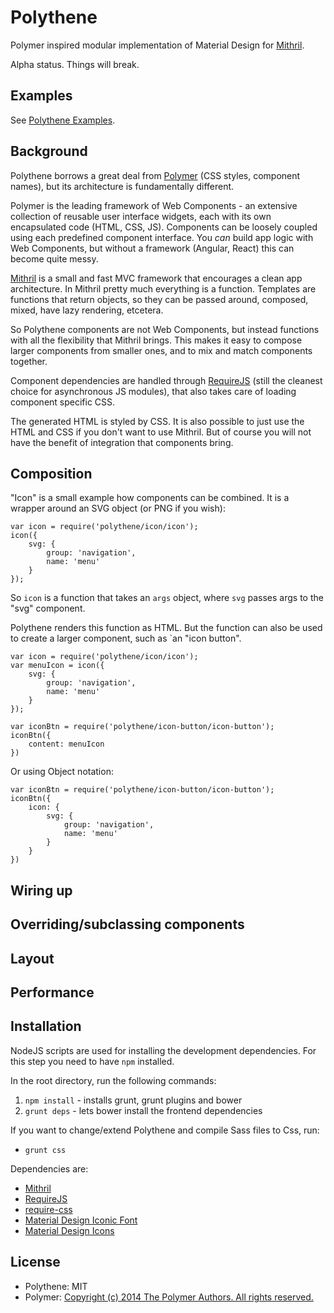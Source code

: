 # Polythene

Polymer inspired modular implementation of Material Design for [Mithril](http://lhorie.github.io/mithril). 

Alpha status. Things will break.


## Examples

See [Polythene Examples](https://github.com/ArthurClemens/Polythene-Examples).


## Background

Polythene borrows a great deal from [Polymer](http://polymer.github.io) (CSS styles, component names), but its architecture is fundamentally different.
 
Polymer is the leading framework of Web Components - an extensive collection of reusable user interface widgets, each with its own encapsulated code (HTML, CSS, JS). Components can be loosely coupled using each predefined component interface. You _can_ build app logic with Web Components, but without a framework (Angular, React) this can become quite messy.

[Mithril](http://lhorie.github.io/mithril) is a small and fast MVC framework that encourages a clean app architecture. In Mithril pretty much everything is a function. Templates are functions that return objects, so they can be passed around, composed, mixed, have lazy rendering, etcetera.

So Polythene components are not Web Components, but instead functions with all the flexibility that Mithril brings. This makes it easy to compose larger components from smaller ones, and to mix and match components together.

Component dependencies are handled through [RequireJS](http://requirejs.org) (still the cleanest choice for asynchronous JS modules), that also takes care of loading component specific CSS.

The generated HTML is styled by CSS. It is also possible to just use the HTML and CSS if you don't want to use Mithril. But of course you will not have the benefit of integration that components bring.



## Composition

"Icon" is a small example how components can be combined. It is a wrapper around an SVG object (or PNG if you wish):

	var icon = require('polythene/icon/icon');
	icon({
	    svg: {
	        group: 'navigation',
	        name: 'menu'
	    }
	});

So `icon` is a function that takes an `args` object, where `svg` passes args to the "svg" component.

Polythene renders this function as HTML. But the function can also be used to create a larger component, such as `an "icon button".

	var icon = require('polythene/icon/icon');
	var menuIcon = icon({
	    svg: {
	        group: 'navigation',
	        name: 'menu'
	    }
	});

	var iconBtn = require('polythene/icon-button/icon-button');
	iconBtn({
		content: menuIcon
	})

Or using Object notation:

	var iconBtn = require('polythene/icon-button/icon-button');
	iconBtn({
		icon: {
		    svg: {
		        group: 'navigation',
		        name: 'menu'
		    }
		}
	})


## Wiring up


## Overriding/subclassing components


## Layout


## Performance




## Installation

NodeJS scripts are used for installing the development dependencies. For this step you need to have `npm` installed.

In the root directory, run the following commands:

1. `npm install` - installs grunt, grunt plugins and bower
2. `grunt deps` - lets bower install the frontend dependencies

If you want to change/extend Polythene and compile Sass files to Css, run:

* `grunt css`


Dependencies are:

* [Mithril](http://lhorie.github.io/mithril)
* [RequireJS](http://requirejs.org)
* [require-css](https://github.com/guybedford/require-css)
* [Material Design Iconic Font](https://github.com/zavoloklom/material-design-iconic-font)
* [Material Design Icons](https://github.com/Templarian/MaterialDesign)



## License

* Polythene: MIT
* Polymer: [Copyright (c) 2014 The Polymer Authors. All rights reserved.](http://polymer.github.io/LICENSE.txt)


